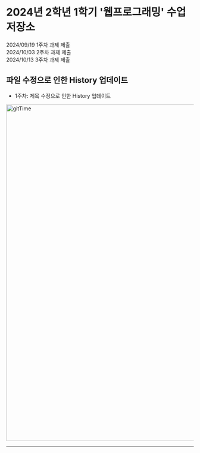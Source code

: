 # 2024년 2학년 1학기 '웹프로그래밍' 수업 저장소

2024/09/19 1주차 과제 제출 <br>
2024/10/03 2주차 과제 제출 <br>
2024/10/13 3주차 과제 제출 <br>

<h2>파일 수정으로 인한 History 업데이트</h2>

- 1주차: 제목 수정으로 인한 History 업데이트
<img width="903" alt="gitTime" src="https://github.com/user-attachments/assets/2d3c0ce2-84f8-4f7a-85f7-6a638d126c56">
<hr>






